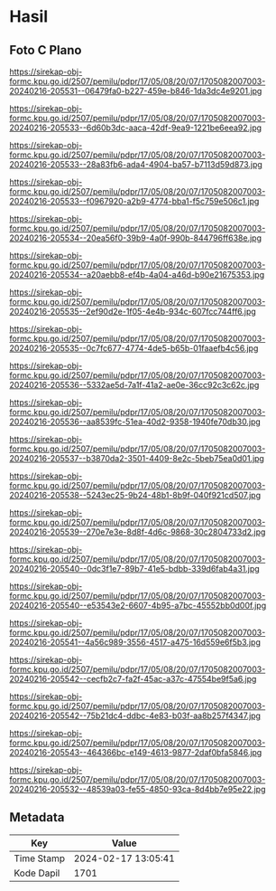 # Hasil

## Foto C Plano

https://sirekap-obj-formc.kpu.go.id/2507/pemilu/pdpr/17/05/08/20/07/1705082007003-20240216-205531--06479fa0-b227-459e-b846-1da3dc4e9201.jpg

https://sirekap-obj-formc.kpu.go.id/2507/pemilu/pdpr/17/05/08/20/07/1705082007003-20240216-205533--6d60b3dc-aaca-42df-9ea9-1221be6eea92.jpg

https://sirekap-obj-formc.kpu.go.id/2507/pemilu/pdpr/17/05/08/20/07/1705082007003-20240216-205533--28a83fb6-ada4-4904-ba57-b7113d59d873.jpg

https://sirekap-obj-formc.kpu.go.id/2507/pemilu/pdpr/17/05/08/20/07/1705082007003-20240216-205533--f0967920-a2b9-4774-bba1-f5c759e506c1.jpg

https://sirekap-obj-formc.kpu.go.id/2507/pemilu/pdpr/17/05/08/20/07/1705082007003-20240216-205534--20ea56f0-39b9-4a0f-990b-844796ff638e.jpg

https://sirekap-obj-formc.kpu.go.id/2507/pemilu/pdpr/17/05/08/20/07/1705082007003-20240216-205534--a20aebb8-ef4b-4a04-a46d-b90e21675353.jpg

https://sirekap-obj-formc.kpu.go.id/2507/pemilu/pdpr/17/05/08/20/07/1705082007003-20240216-205535--2ef90d2e-1f05-4e4b-934c-607fcc744ff6.jpg

https://sirekap-obj-formc.kpu.go.id/2507/pemilu/pdpr/17/05/08/20/07/1705082007003-20240216-205535--0c7fc677-4774-4de5-b65b-01faaefb4c56.jpg

https://sirekap-obj-formc.kpu.go.id/2507/pemilu/pdpr/17/05/08/20/07/1705082007003-20240216-205536--5332ae5d-7a1f-41a2-ae0e-36cc92c3c62c.jpg

https://sirekap-obj-formc.kpu.go.id/2507/pemilu/pdpr/17/05/08/20/07/1705082007003-20240216-205536--aa8539fc-51ea-40d2-9358-1940fe70db30.jpg

https://sirekap-obj-formc.kpu.go.id/2507/pemilu/pdpr/17/05/08/20/07/1705082007003-20240216-205537--b3870da2-3501-4409-8e2c-5beb75ea0d01.jpg

https://sirekap-obj-formc.kpu.go.id/2507/pemilu/pdpr/17/05/08/20/07/1705082007003-20240216-205538--5243ec25-9b24-48b1-8b9f-040f921cd507.jpg

https://sirekap-obj-formc.kpu.go.id/2507/pemilu/pdpr/17/05/08/20/07/1705082007003-20240216-205539--270e7e3e-8d8f-4d6c-9868-30c2804733d2.jpg

https://sirekap-obj-formc.kpu.go.id/2507/pemilu/pdpr/17/05/08/20/07/1705082007003-20240216-205540--0dc3f1e7-89b7-41e5-bdbb-339d6fab4a31.jpg

https://sirekap-obj-formc.kpu.go.id/2507/pemilu/pdpr/17/05/08/20/07/1705082007003-20240216-205540--e53543e2-6607-4b95-a7bc-45552bb0d00f.jpg

https://sirekap-obj-formc.kpu.go.id/2507/pemilu/pdpr/17/05/08/20/07/1705082007003-20240216-205541--4a56c989-3556-4517-a475-16d559e6f5b3.jpg

https://sirekap-obj-formc.kpu.go.id/2507/pemilu/pdpr/17/05/08/20/07/1705082007003-20240216-205542--cecfb2c7-fa2f-45ac-a37c-47554be9f5a6.jpg

https://sirekap-obj-formc.kpu.go.id/2507/pemilu/pdpr/17/05/08/20/07/1705082007003-20240216-205542--75b21dc4-ddbc-4e83-b03f-aa8b257f4347.jpg

https://sirekap-obj-formc.kpu.go.id/2507/pemilu/pdpr/17/05/08/20/07/1705082007003-20240216-205543--464366bc-e149-4613-9877-2daf0bfa5846.jpg

https://sirekap-obj-formc.kpu.go.id/2507/pemilu/pdpr/17/05/08/20/07/1705082007003-20240216-205532--48539a03-fe55-4850-93ca-8d4bb7e95e22.jpg


## Metadata

| Key        | Value               |
| ---------- | ------------------- |
| Time Stamp | 2024-02-17 13:05:41 |
| Kode Dapil | 1701                |



